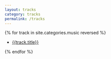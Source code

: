 ```yaml
---
layout: tracks
category: tracks
permalink: /tracks
---
```


<div id="tracks">
  {% for track in site.categories.music reversed %}
    <ul class="tracks">
      <li class="text"><a href="{{base}}/{{track.short}}">{{track.title}}</a></li>
    </ul>
  {% endfor %}
</div>